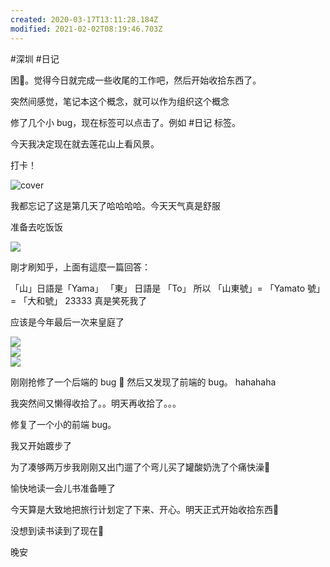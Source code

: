 ```yaml
---
created: 2020-03-17T13:11:28.184Z
modified: 2021-02-02T08:19:46.703Z
---
```

#深圳 #日记

<!-- @timer "date":"Thu Dec 19 2019 08:35:22 GMT+0800 (CST)" -->

困:drooling_face:。觉得今日就完成一些收尾的工作吧，然后开始收拾东西了。

突然间感觉，笔记本这个概念，就可以作为组织这个概念

<!-- @timer "date":"Thu Dec 19 2019 11:29:12 GMT+0800 (CST)","duration":"about 3 hours" -->

修了几个小 bug，现在标签可以点击了。例如 #日记 标签。

今天我决定现在就去莲花山上看风景。

<!-- @timer "date":"Thu Dec 19 2019 12:09:24 GMT+0800 (CST)","duration":"40 minutes" -->

打卡！

![cover](https://i.loli.net/2019/12/19/aWXxDJigPpbLBNd.jpg)

我都忘记了这是第几天了哈哈哈哈。今天天气真是舒服

<!-- @timer "date":"Thu Dec 19 2019 12:21:06 GMT+0800 (CST)","duration":"12 minutes" -->

准备去吃饭饭

![](https://i.loli.net/2019/12/19/kq4yQGTeaIfMvbK.jpg)

剛才刷知乎，上面有這麼一篇回答：

「山」日語是「Yama」
「東」 日語是 「To」
所以
「山東號」= 「Yamato 號」 = 「大和號」
23333 真是笑死我了

<!-- @timer "date":"Thu Dec 19 2019 13:11:01 GMT+0800 (CST)","duration":"about 1 hour" -->

应该是今年最后一次来皇庭了

![](https://i.loli.net/2019/12/19/1xvGAikh7EXHFzt.jpg)  
![](https://i.loli.net/2019/12/19/6jRIMsGNgHOw8cL.jpg)  
![](https://i.loli.net/2019/12/19/mtYhyO2dkr395ig.jpg)

<!-- @timer "date":"Thu Dec 19 2019 15:23:37 GMT+0800 (CST)","duration":"about 2 hours" -->

刚刚抢修了一个后端的 bug :new_moon_with_face: 然后又发现了前端的 bug。
hahahaha

我突然间又懒得收拾了。。明天再收拾了。。。

<!-- @timer "date":"Thu Dec 19 2019 15:35:30 GMT+0800 (CST)","duration":"12 minutes" -->

修复了一个小的前端 bug。

<!-- @timer "date":"Thu Dec 19 2019 20:52:36 GMT+0800 (CST)","duration":"about 5 hours" -->

我又开始踱步了

<!-- @timer "date":"Thu Dec 19 2019 22:02:43 GMT+0800 (CST)","duration":"about 1 hour" -->

为了凑够两万步我刚刚又出门遛了个弯儿买了罐酸奶洗了个痛快澡:full_moon_with_face:

愉快地读一会儿书准备睡了

今天算是大致地把旅行计划定了下来、开心。明天正式开始收拾东西:muscle:

<!-- @timer "date":"Fri Dec 20 2019 00:51:15 GMT+0800 (CST)","duration":"about 3 hours" -->

没想到读书读到了现在:new_moon_with_face:

晚安
